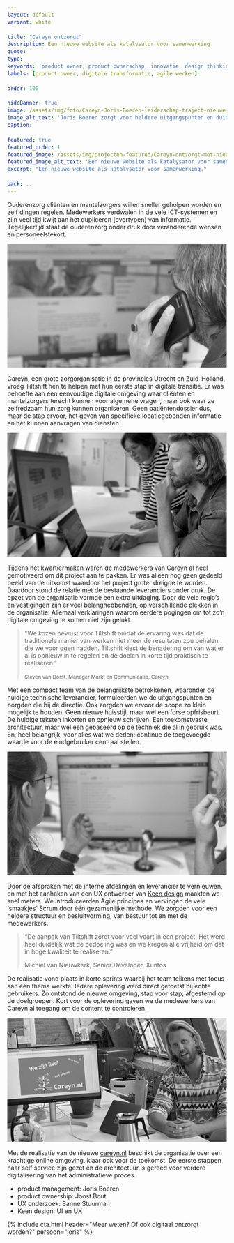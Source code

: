 ```yaml
---
layout: default
variant: white

title: "Careyn ontzorgt"
description: Een nieuwe website als katalysator voor samenwerking
quote:
type:
keywords: 'product owner, product ownerschap, innovatie, design thinking, software design thinking, digitalisering, digitale transformatie, zorg, ouderenzorg, nieuwe website'
labels: [product owner, digitale transformatie, agile werken]

order: 100

hideBanner: true
image: /assets/img/foto/Careyn-Joris-Boeren-leiderschap-traject-nieuwe-website.jpg
image_alt_text: 'Joris Boeren zorgt voor heldere uitgangspunten en duidelijke scope'
caption:

featured: true
featured_order: 1
featured_image: /assets/img/projecten-featured/Careyn-ontzorgt-met-nieuw-online-kanaal.jpg
featured_image_alt_text: 'Een nieuwe website als katalysator voor samenwerking.'
excerpt: "Een nieuwe website als katalysator voor samenwerking."

back: ..
---
```

Ouderenzorg cliënten en mantelzorgers willen sneller geholpen worden en zelf dingen regelen. Medewerkers verdwalen in de vele ICT-systemen en zijn veel tijd kwijt aan het dupliceren (overtypen) van informatie. Tegelijkertijd staat de ouderenzorg onder druk door veranderende wensen en personeelstekort.

<div class="article-image">
    <img src="/assets/img/foto/Careyn-Joris-Boeren-leiderschap-traject-nieuwe-website.jpg" alt="Leiderschap door Joris Boeren">
</div>

Careyn, een grote zorgorganisatie in de provincies Utrecht en Zuid-Holland, vroeg Tiltshift hen te helpen met hun eerste stap in digitale transitie. Er was behoefte aan een eenvoudige digitale omgeving waar cliënten en mantelzorgers terecht kunnen voor algemene vragen, maar ook waar ze zelfredzaam hun zorg kunnen organiseren. Geen patiëntendossier dus, maar de stap ervoor, het geven van specifieke locatiegebonden informatie en het kunnen aanvragen van diensten.

<div class="article-image">
    <img src="/assets/img/foto/Careyn-Joost-Bout-en-Sanne-Schuur-onderzoeken-doelgroep.jpg">
</div>

Tijdens het kwartiermaken waren de medewerkers van Careyn al heel gemotiveerd om dit project aan te pakken. Er was alleen nog geen gedeeld beeld van de uitkomst waardoor het project groter dreigde te worden. Daardoor stond de relatie met de bestaande leveranciers onder druk. De opzet van de organisatie vormde een extra uitdaging. Door de vele regio’s en vestigingen zijn er veel belanghebbenden, op verschillende plekken in de organisatie. Allemaal verklaringen waarom eerdere pogingen om tot zo’n digitale omgeving te komen niet zijn gelukt.

> "We kozen bewust voor Tiltshift omdat de ervaring was dat de traditionele manier van werken niet meer de resultaten zou behalen die we voor ogen hadden. Tiltshift kiest de benadering om van wat er al is opnieuw in te regelen en de doelen in korte tijd praktisch te realiseren."
>
> <small>Steven van Dorst, Manager Markt en Communicatie, Careyn</small>

Met een compact team van de belangrijkste betrokkenen, waaronder de huidige technische leverancier, formuleerden we de uitgangspunten en borgden die bij de directie. Ook zorgden we ervoor de scope zo klein mogelijk te houden. Geen nieuwe huisstijl, maar wel een forse opfrisbeurt. De huidige teksten inkorten en opnieuw schrijven. Een toekomstvaste architectuur, maar wel een gebaseerd op de techniek die al in gebruik was. En, heel belangrijk, voor alles wat we deden: continue de toegevoegde waarde voor de eindgebruiker centraal stellen.

<div class="article-image">
    <img src="/assets/img/foto/Careyn-Joost-en-Eva-kijken-naar-scherm.jpg">
</div>

Door de afspraken met de interne afdelingen en leverancier te vernieuwen, en met het aanhaken van een UX ontwerper van [Keen design](https://www.keen.design/) maakten we snel meters. We introduceerden Agile principes en vervingen de vele ‘smaakjes’ Scrum door één gezamenlijke methode. We zorgden voor een heldere structuur en besluitvorming, van bestuur tot en met de medewerkers.

> “De aanpak van Tiltshift zorgt voor veel vaart in een project. Het werd heel duidelijk wat de bedoeling was en we kregen alle vrijheid om dat in hoge kwaliteit te realiseren.”
> 
> Michiel van Nieuwkerk, Senior Developer, Xuntos

De realisatie vond plaats in korte sprints waarbij het team telkens met focus aan één thema werkte. Iedere oplevering werd direct getoetst bij echte gebruikers. Zo ontstond de nieuwe omgeving, stap voor stap, afgestemd op de doelgroepen. Kort voor de oplevering gaven we de medewerkers van Careyn al toegang om de content te controleren.

<div class="article-image">
    <img src="/assets/img/foto/Careyn-nieuwe-website-Live.jpg" alt="Website Careyn.nl live" >
</div>

Met de realisatie van de nieuwe [careyn.nl](https://www.careyn.nl/) beschikt de organisatie over een krachtige online omgeving, klaar ook voor de toekomst. De eerste stappen naar self service zijn gezet en de architectuur is gereed voor verdere digitalisering van het administratieve proces.

- product management: Joris Boeren
- product ownership: Joost Bout
- UX onderzoek: Sanne Stuurman
- Keen design: UI en UX
                                                                    
{% include cta.html header="Meer weten? Of ook digitaal ontzorgt worden?" persoon="joris" %}
